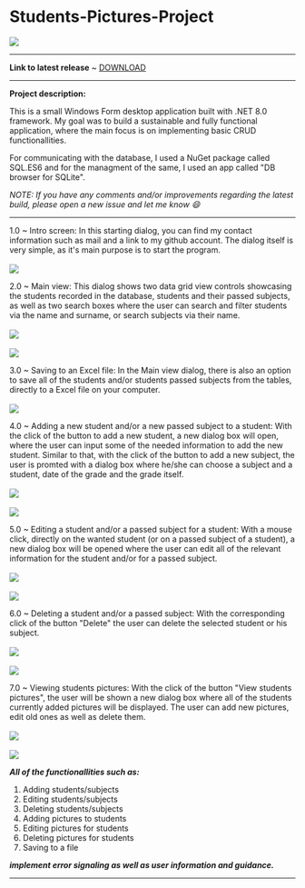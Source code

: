 # Students-Pictures-Project

![](https://komarev.com/ghpvc/?username=Student-Pictures-Project&label=Project+views:&color=lightgrey)

<hr>

**Link to latest release** ~ [DOWNLOAD](https://github.com/HarisKordic/Students-Pictures-Project/releases/download/v1.0/Setup.rar)

<hr>

**Project description:**

This is a small Windows Form desktop application built with .NET 8.0 framework. My goal was to build a sustainable and fully functional application, where the main focus is on implementing basic CRUD functionallities.

For communicating with the  database, I used a NuGet package called SQL.ES6 and for the managment of the same, I used an app called "DB browser for SQLite".

_NOTE: If you have any comments and/or improvements regarding the latest build,  please open a new issue and let me know 😄_

<hr>

1.0 ~ Intro screen:
      In this starting dialog, you can find my contact information such as mail and a link to my github account. The dialog itself is very simple, as it's main purpose is to start the program.<br><br>
      <img src="https://github.com/HarisKordic/Student-Pictures-Project/blob/main/Project%20pictures/Welcome_page.png">

2.0 ~ Main view:
      This dialog shows two  data grid view controls showcasing the students recorded in the database, students and their passed subjects, as well as two search boxes where the user can search and filter students via the name and surname, or search subjects via their name.<br><br>
      <img src="https://github.com/HarisKordic/Student-Pictures-Project/blob/main/Project%20pictures/Main_view.png"> <br> <br>
      <img src="https://github.com/HarisKordic/Student-Pictures-Project/blob/main/Project%20pictures/Main_view_search.png">

3.0 ~ Saving to an Excel file:
      In the Main view dialog, there is also an option to save all of the students and/or students passed subjects from the tables, directly to a Excel file on your computer.<br><br>
      <img src="https://github.com/HarisKordic/Student-Pictures-Project/blob/main/Project%20pictures/Save_to_file.png">

4.0 ~ Adding a new student and/or a new passed subject to a student:
      With the click of the button to add a new student, a new dialog box will open, where the user can input some of the needed information to add the new student. Similar to that, with the click of the button to add a new subject, the user is promted  with a dialog box where he/she can choose a subject and a student, date of the grade and the grade itself.<br><br>
      <img src="https://github.com/HarisKordic/Student-Pictures-Project/blob/main/Project%20pictures/Add_student.png"> <br><br>
      <img src="https://github.com/HarisKordic/Student-Pictures-Project/blob/main/Project%20pictures/Add_subject.png">	 

5.0 ~ Editing a student and/or a passed subject for a student:
      With a mouse click, directly on the wanted student (or on a passed subject of a student), a new dialog box will be opened where the user can edit all of the relevant information for the student and/or for a passed subject.<br><br>
      <img src="https://github.com/HarisKordic/Student-Pictures-Project/blob/main/Project%20pictures/Edit_student.jpg"> <br> <br>
      <img src="https://github.com/HarisKordic/Student-Pictures-Project/blob/main/Project%20pictures/Edit_subject.jpg">

6.0 ~ Deleting a student and/or a passed subject:
      With the corresponding click of the button "Delete" the user can delete the selected student or his subject.<br><br>
      <img src="https://github.com/HarisKordic/Student-Pictures-Project/blob/main/Project%20pictures/Delete_student.png"> <br> <br>
      <img src="https://github.com/HarisKordic/Student-Pictures-Project/blob/main/Project%20pictures/Delete_subject.png"> 

7.0 ~ Viewing students pictures:
      With the click of the button "View students pictures", the user will be shown a new dialog box where all of the students currently added pictures will be displayed. The user can add new pictures, edit old ones as well as delete them.<br><br>
      <img src="https://github.com/HarisKordic/Student-Pictures-Project/blob/main/Project%20pictures/Students_pics.png"> <br><br>
      <img src="https://github.com/HarisKordic/Student-Pictures-Project/blob/main/Project%20pictures/Edit_pics.png">

**_All of the functionallities such as:_**
<ol>
<li>Adding students/subjects</li>
<li>Editing students/subjects</li>
<li>Deleting students/subjects</li>
<li>Adding pictures to students</li>
<li>Editing pictures for students</li>
<li>Deleting pictures for students</li>
<li>Saving to a file</li>
</ol>

**_implement error signaling as well as user information and guidance._**
<hr>
